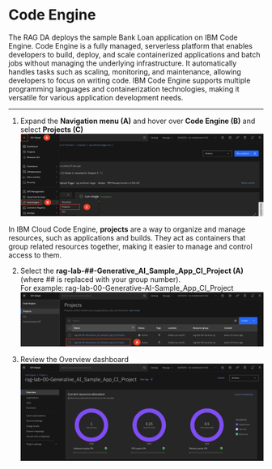 # Code Engine

The RAG DA deploys the sample Bank Loan application on IBM Code Engine. Code Engine is a fully managed, serverless platform that enables developers to build, deploy, and scale containerized applications and batch jobs without managing the underlying infrastructure. It automatically handles tasks such as scaling, monitoring, and maintenance, allowing developers to focus on writing code. IBM Code Engine supports multiple programming languages and containerization technologies, making it versatile for various application development needs.

---

1. Expand the **Navigation menu (A)** and hover over **Code Engine (B)** and select **Projects (C)**
![alt text](../images/1.4.1-new.png)

In IBM Cloud Code Engine, **projects** are a way to organize and manage resources, such as applications and builds. They act as containers that group related resources together, making it easier to manage and control access to them. 

2. Select the **rag-lab-##-Generative_AI_Sample_App_CI_Project (A)** (where ## is replaced with your group number). <br>
For example: rag-lab-00-Generative-AI-Sample_App_CI_Project
![alt text](../images/1.4.2-n.png)

3. Review the Overview dashboard 
![alt text](../images/1.4.3-n.png)